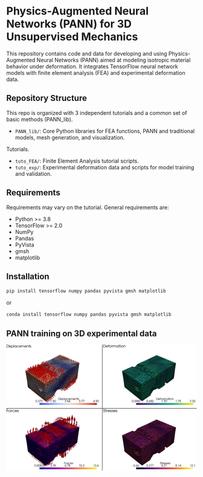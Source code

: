 # Physics-Augmented Neural Networks (PANN) for 3D Unsupervised Mechanics

This repository contains code and data for developing and using Physics-Augmented Neural Networks (PANN) aimed at modeling isotropic material behavior under deformation. It integrates TensorFlow neural network models with finite element analysis (FEA) and experimental deformation data.

## Repository Structure
This repo is organized with 3 independent tutorials and a common set of basic methods (PANN_lib).
- `PANN_lib/`: Core Python libraries for FEA functions, PANN and traditional models, mesh generation, and visualization.

Tutorials.
- `tuto_FEA/`: Finite Element Analysis tutorial scripts.
- `tuto_exp/`: Experimental deformation data and scripts for model training and validation.

## Requirements
Requirements may vary on the tutorial. General requirements are:
- Python >= 3.8
- TensorFlow >= 2.0
- NumPy
- Pandas
- PyVista
- gmsh
- matplotlib

## Installation
```bash
pip install tensorflow numpy pandas pyvista gmsh matplotlib
```
or
```bash
conda install tensorflow numpy pandas pyvista gmsh matplotlib
```

## PANN training on 3D experimental data

<img src="res_exp.png" alt="Results of the PANN training on step 4" width="700"/>


